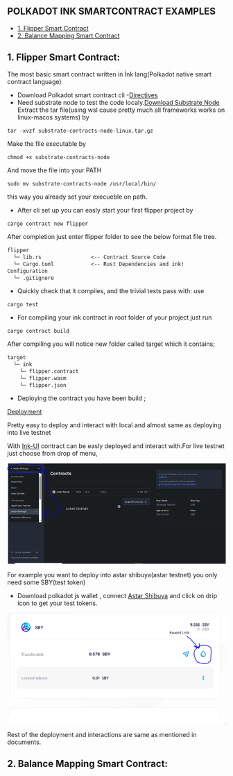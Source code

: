 ## POLKADOT INK SMARTCONTRACT EXAMPLES

 - [1. Flipper Smart Contract](#1-flipper-smart-contract)
 - [2. Balance Mapping Smart Contract](#2-balance-mapping-smart-contract)


## 1. Flipper Smart Contract:
  The most basic smart contract written in İnk lang(Polkadot native smart contract language)

  - Download Polkadot smart contract cli -[Directives](https://github.com/use-ink/cargo-contract)
  - Need substrate node to test the code localy.[Download Substrate Node](https://github.com/paritytech/substrate-contracts-node/releases)
  Extract the tar file(using wsl cause pretty much all frameworks works on linux-macos systems)
  by
  ```
  tar -xvzf substrate-contracts-node-linux.tar.gz

  ```
  Make the file executable by 
  ```
  chmod +x substrate-contracts-node

```
And move the file into your PATH
```
sudo mv substrate-contracts-node /usr/local/bin/
```
this way you already set your execueble on path.

- After cli set up you can easly start your first flipper project by 
```
cargo contract new flipper
``` 
After completion just enter flipper folder to see the below format file tree.
```
flipper
  └─ lib.rs                <-- Contract Source Code
  └─ Cargo.toml            <-- Rust Dependencies and ink! Configuration
  └─ .gitignore
```

- Quickly check that it compiles, and the trivial tests pass with:
use 
```
cargo test
```

- For compiling your ink contract in root folder of your project just run 
```
cargo contract build
```

After compiling you will notice new folder called target which it contains;
```
target
  └─ ink
    └─ flipper.contract
    └─ flipper.wasm
    └─ flipper.json
```
- Deploying the contract you have been build ;

[Deployment](https://use.ink/docs/v5/getting-started/deploy-your-contract)

Pretty easy to deploy and interact with local and almost same as deploying into live testnet 

With [Ink-UI](https://ui.use.ink/) contract can be easly deployed and interact with.For live testnet just choose from drop of menu,

![Astar-sby](info-images/astar_shibuya.PNG)

For example you want to deploy into astar shibuya(astar testnet) you only need some SBY(test token)

- Download polkadot js wallet , connect [Astar Shibuya](https://portal.astar.network/shibuya-testnet/assets) and click on drip icon to get your test tokens.



![Testnet Faucet](info-images/astar_testnet.PNG)

Rest of the deployment and interactions are same as mentioned in documents.

## 2. Balance Mapping Smart Contract: